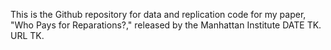This is the Github repository for data and replication code for my paper, "Who Pays for Reparations?," released by the Manhattan Institute DATE TK. URL TK.

